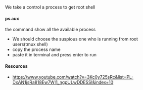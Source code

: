 We take a control a process to get root shell
#### ps aux
the command show all the available process
- We should choose the suspious one who is running from root users(tmux shell)
- copy the process name
- paste it in terminal and press enter to run
#### Resources
- https://www.youtube.com/watch?v=3Kc0y725sRc&list=PL-DxAN1jsRa818Ew7WI1_ngpULwDDESSI&index=10
